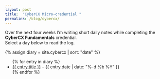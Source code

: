 ```yaml
---
layout: post
title:  "CyberCX Micro‑credential "
permalink: /blog/cybercx/
---
```


Over the next four weeks I’m writing short daily notes while completing the **CyberCX Fundamentals** credential.  
Select a day below to read the log.

{% assign diary = site.cybercx | sort: "date" %}
<ul>
{% for entry in diary %}
  <li>
    <a href="{{ entry.url }}">{{ entry.title }}</a> –
    {{ entry.date | date: "%-d %b %Y" }}
  </li>
{% endfor %}
</ul>